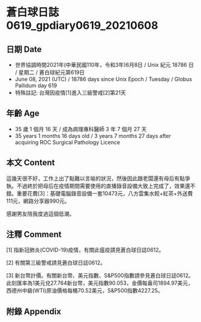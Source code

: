 [_metadata_:encoding]: - "utf-8"
[_metadata_:language]: - "zh-Hant-TW"
[_metadata_:fileformat]: - "markdown"
[_metadata_:MIME_type]: - "text/plain"
[_metadata_:markdown_version]: - "commonmark version 0.29"
[_metadata_:markdown_spec]: - "https://spec.commonmark.org/0.29/"

# 蒼白球日誌0619_gpdiary0619_20210608 #

## 日期 Date ##

* 世界協調時間2021年(中華民國110年，令和3年)6月8日 / Unix 紀元 18786 日 / 星期二 / 蒼白球紀元第619日
* June 08, 2021 (UTC) / 18786 days since Unix Epoch / Tuesday / Globus Pallidum day 619
* 特殊註記: 台灣因疫情[1]進入三級警戒[2]第21天

## 年齡 Age ##

* 35 歲 1 個月 16 天 / 成為病理專科醫師 3 年 7 個月 27 天
* 35 years 1 months 16 days old / 3 years 7 months 27 days after acquiring ROC Surgical Pathology Licence

## 本文 Content ##

這幾天很不好，工作上出了點難以言喻的狀況，然後因此跟老闆還有母后有點爭執。不過終於把母后在疫情期間需要使用的直播錄音設備大致上完成了，效果還不錯。重要花費[3]：基礎電腦錄音設備一套10473元，八方雲集水餃+紅茶+外送費111元，網路分享器990元。

感謝男友陪我度過這個低潮。

## 注釋 Comment ##

[1] 指新冠肺炎(COVID-19)疫情，有關此瘟疫請見蒼白球日誌0612。

[2] 有關第三級警戒請見蒼白球日誌0612。

[3] 新台幣計價。有關新台幣、美元指數、S&P500指數請參見蒼白球日誌0612。此刻匯率為1美元兌27.764新台幣，美元指數90.053，金價每盎司1894.97美元，西德州中級(WTI)原油價格每桶70.52美元，S&P500指數4227.25。

## 附錄 Appendix ##

